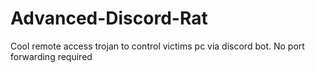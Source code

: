 # Advanced-Discord-Rat
Cool remote access trojan to control victims pc via discord bot. No port forwarding required
